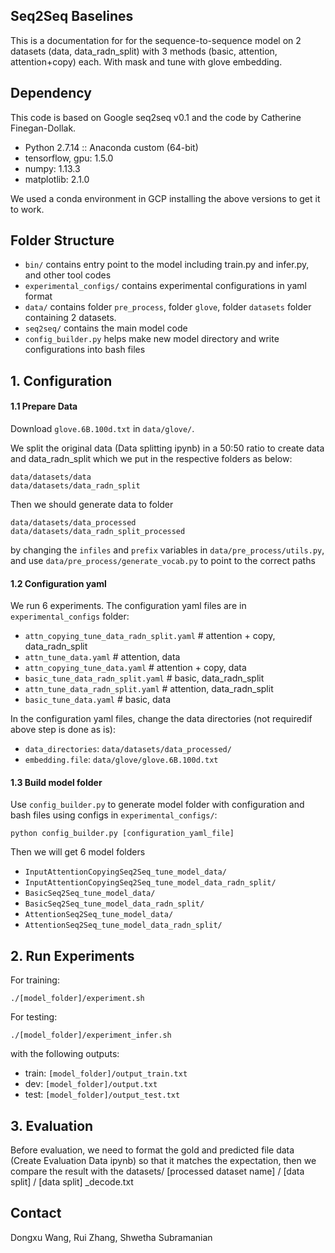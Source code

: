 ## Seq2Seq Baselines

This is a documentation for for the sequence-to-sequence model on 2 datasets (data, data_radn_split) with 3 methods (basic, attention, attention+copy) each. With mask and tune with glove embedding.

## Dependency

This code is based on Google seq2seq v0.1 and the code by Catherine Finegan-Dollak.

- Python 2.7.14 :: Anaconda custom (64-bit)
- tensorflow, gpu: 1.5.0
- numpy: 1.13.3 
- matplotlib: 2.1.0

We used a conda environment in GCP installing the above versions to get it to work.

## Folder Structure

- `bin/` contains entry point to the model including train.py and infer.py, and other tool codes
- `experimental_configs/` contains experimental configurations in yaml format 
- `data/` contains folder `pre_process`, folder `glove`, folder `datasets` folder containing 2 datasets.
- `seq2seq/` contains the main model code
- `config_builder.py` helps make new model directory and write configurations into bash files

## 1. Configuration

#### 1.1 Prepare Data

Download `glove.6B.100d.txt` in `data/glove/`.

We split the original data (Data splitting ipynb) in a 50:50 ratio to create data and data_radn_split which we put in the respective folders as below:

```
data/datasets/data             
data/datasets/data_radn_split
```

Then we should generate data to folder 

```
data/datasets/data_processed
data/datasets/data_radn_split_processed
```

by changing the `infiles` and `prefix` variables in `data/pre_process/utils.py`, and use `data/pre_process/generate_vocab.py` to point to the correct paths


#### 1.2  Configuration yaml

We run 6 experiments. The configuration yaml files are in `experimental_configs` folder:

- `attn_copying_tune_data_radn_split.yaml` # attention + copy, data_radn_split
- `attn_tune_data.yaml` # attention, data
- `attn_copying_tune_data.yaml` # attention + copy, data
- `basic_tune_data_radn_split.yaml` # basic, data_radn_split
- `attn_tune_data_radn_split.yaml` # attention, data_radn_split
- `basic_tune_data.yaml` # basic, data

In the configuration yaml files, change the data directories (not requiredif above step is done as is):

- `data_directories`: `data/datasets/data_processed/`
- `embedding.file`: `data/glove/glove.6B.100d.txt`


#### 1.3 Build model folder

Use `config_builder.py` to generate model folder with configuration and bash files using configs in `experimental_configs/`:

```
python config_builder.py [configuration_yaml_file] 
```

Then we will get 6 model folders

- `InputAttentionCopyingSeq2Seq_tune_model_data/`
- `InputAttentionCopyingSeq2Seq_tune_model_data_radn_split/`
- `BasicSeq2Seq_tune_model_data/`
- `BasicSeq2Seq_tune_model_data_radn_split/`
- `AttentionSeq2Seq_tune_model_data/`
- `AttentionSeq2Seq_tune_model_data_radn_split/`


## 2. Run Experiments

For training:

```
./[model_folder]/experiment.sh
```

For testing:

```
./[model_folder]/experiment_infer.sh
```
with the following outputs:

- train: `[model_folder]/output_train.txt`
- dev: `[model_folder]/output.txt`
- test: `[model_folder]/output_test.txt`

## 3. Evaluation

Before evaluation, we need to format the gold and predicted file data (Create Evaluation Data ipynb) so that it matches the expectation, then we compare the result with the datasets/ [processed dataset name] / [data split] / [data split] _decode.txt

## Contact

Dongxu Wang, Rui Zhang, Shwetha Subramanian
